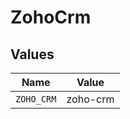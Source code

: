 # ZohoCrm


## Values

| Name       | Value      |
| ---------- | ---------- |
| `ZOHO_CRM` | zoho-crm   |
